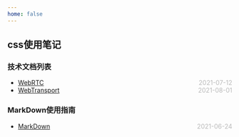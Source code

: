 ```yaml
---
home: false
---
```

## css使用笔记
### 技术文档列表
* [WebRTC](./WebRTC)  <span style="color:#bbb; float:right">2021-07-12</span>
* [WebTransport](./WebTransport)  <span style="color:#bbb; float:right">2021-08-01</span>
### MarkDown使用指南
*  [MarkDown](../blog-daily/use-markdown)  <span style="color:#bbb; float:right">2021-06-24</span>
